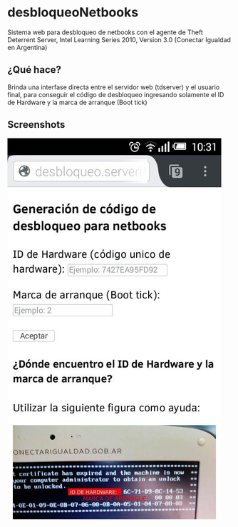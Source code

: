 # desbloqueoNetbooks
Sistema web para desbloqueo de netbooks con el agente de Theft Deterrent Server, Intel Learning Series 2010, Version 3.0 (Conectar Igualdad en Argentina)

##   ¿Qué hace?
Brinda una interfase directa entre el servidor web (tdserver) y el usuario final, para conseguir el código de desbloqueo ingresando solamente el ID de Hardware y la marca de arranque (Boot tick)

## Screenshots
![Image unblock System](https://github.com/3ll34ndr0/desbloqueoNetbooks/blob/master/photo_2016-11-01_10-31-44.jpg?raw=true)
